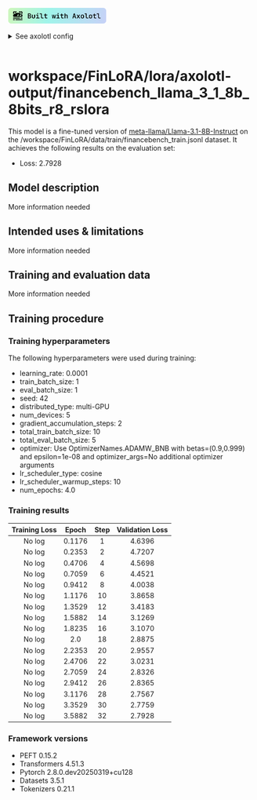 
<!-- This model card has been generated automatically according to the information the Trainer had access to. You
should probably proofread and complete it, then remove this comment. -->

[<img src="https://raw.githubusercontent.com/axolotl-ai-cloud/axolotl/main/image/axolotl-badge-web.png" alt="Built with Axolotl" width="200" height="32"/>](https://github.com/axolotl-ai-cloud/axolotl)
<details><summary>See axolotl config</summary>

axolotl version: `0.9.1`
```yaml
base_model: meta-llama/Llama-3.1-8B-Instruct
model_type: LlamaForCausalLM
tokenizer_type: AutoTokenizer
gradient_accumulation_steps: 2
micro_batch_size: 1
num_epochs: 4
optimizer: adamw_bnb_8bit
lr_scheduler: cosine
learning_rate: 0.0001
load_in_8bit: true
load_in_4bit: false
adapter: lora
lora_model_dir: null
lora_r: 8
lora_alpha: 16
lora_dropout: 0.05
lora_target_modules:
- q_proj
- v_proj
- k_proj
datasets:
- path: /workspace/FinLoRA/data/train/financebench_train.jsonl
  type:
    system_prompt: ''
    field_system: system
    field_instruction: context
    field_output: target
    format: '[INST] {instruction} [/INST]'
    no_input_format: '[INST] {instruction} [/INST]'
dataset_prepared_path: null
val_set_size: 0.02
output_dir: /workspace/FinLoRA/lora/axolotl-output/financebench_llama_3_1_8b_8bits_r8_rslora
peft_use_dora: false
peft_use_rslora: true
sequence_len: 4096
sample_packing: false
pad_to_sequence_len: false
wandb_project: finlora_models
wandb_entity: null
wandb_watch: gradients
wandb_name: financebench_llama_3_1_8b_8bits_r8_rslora
wandb_log_model: 'false'
bf16: auto
tf32: false
gradient_checkpointing: true
resume_from_checkpoint: null
logging_steps: 500
flash_attention: false
deepspeed: deepspeed_configs/zero1.json
warmup_steps: 10
evals_per_epoch: 4
saves_per_epoch: 1
weight_decay: 0.0
special_tokens:
  pad_token: <|end_of_text|>
chat_template: llama3

```

</details><br>

# workspace/FinLoRA/lora/axolotl-output/financebench_llama_3_1_8b_8bits_r8_rslora

This model is a fine-tuned version of [meta-llama/Llama-3.1-8B-Instruct](https://huggingface.co/meta-llama/Llama-3.1-8B-Instruct) on the /workspace/FinLoRA/data/train/financebench_train.jsonl dataset.
It achieves the following results on the evaluation set:
- Loss: 2.7928

## Model description

More information needed

## Intended uses & limitations

More information needed

## Training and evaluation data

More information needed

## Training procedure

### Training hyperparameters

The following hyperparameters were used during training:
- learning_rate: 0.0001
- train_batch_size: 1
- eval_batch_size: 1
- seed: 42
- distributed_type: multi-GPU
- num_devices: 5
- gradient_accumulation_steps: 2
- total_train_batch_size: 10
- total_eval_batch_size: 5
- optimizer: Use OptimizerNames.ADAMW_BNB with betas=(0.9,0.999) and epsilon=1e-08 and optimizer_args=No additional optimizer arguments
- lr_scheduler_type: cosine
- lr_scheduler_warmup_steps: 10
- num_epochs: 4.0

### Training results

| Training Loss | Epoch  | Step | Validation Loss |
|:-------------:|:------:|:----:|:---------------:|
| No log        | 0.1176 | 1    | 4.6396          |
| No log        | 0.2353 | 2    | 4.7207          |
| No log        | 0.4706 | 4    | 4.5698          |
| No log        | 0.7059 | 6    | 4.4521          |
| No log        | 0.9412 | 8    | 4.0038          |
| No log        | 1.1176 | 10   | 3.8658          |
| No log        | 1.3529 | 12   | 3.4183          |
| No log        | 1.5882 | 14   | 3.1269          |
| No log        | 1.8235 | 16   | 3.1070          |
| No log        | 2.0    | 18   | 2.8875          |
| No log        | 2.2353 | 20   | 2.9557          |
| No log        | 2.4706 | 22   | 3.0231          |
| No log        | 2.7059 | 24   | 2.8326          |
| No log        | 2.9412 | 26   | 2.8365          |
| No log        | 3.1176 | 28   | 2.7567          |
| No log        | 3.3529 | 30   | 2.7759          |
| No log        | 3.5882 | 32   | 2.7928          |


### Framework versions

- PEFT 0.15.2
- Transformers 4.51.3
- Pytorch 2.8.0.dev20250319+cu128
- Datasets 3.5.1
- Tokenizers 0.21.1